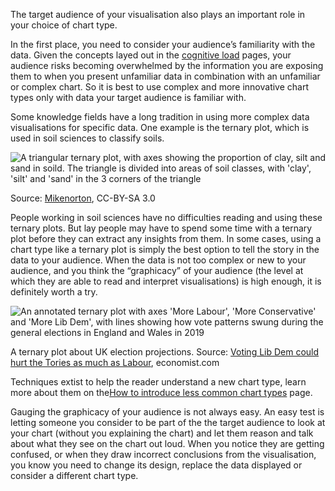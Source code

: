 The target audience of your visualisation also plays an important role in your choice of chart type.

In the first place, you need to consider your audience’s familiarity with the data. Given the concepts layed out in the <span class='internal-link'>[cognitive load](tag/cognitive-load)</span> pages, your audience risks becoming overwhelmed by the information you are exposing them to when you present unfamiliar data in combination with an unfamiliar or complex chart. So it is best to use complex and more innovative chart types only with data your target audience is familiar with.

Some knowledge fields have a long tradition in using more complex data visualisations for specific data. One example is the ternary plot, which is used in soil sciences to classify soils.

![A triangular ternary plot, with axes showing the proportion of clay, silt and sand in soild. The triangle is divided into areas of soil classes, with 'clay', 'silt' and 'sand' in the 3 corners of the triangle](Choosing%20the%20right%20chart%20type%20for%20your%20story%20534c70625e194b62ad932d52825d1579/1067px-SoilTexture_USDA.png)

Source: [Mikenorton](https://commons.wikimedia.org/wiki/File:SoilTexture_USDA.png), CC-BY-SA 3.0

People working in soil sciences have no difficulties reading and using these ternary plots. But lay people may have to spend some time with a ternary plot before they can extract any insights from them. In some cases, using a chart type like a ternary plot is simply the best option to tell the story in the data to your audience. When the data is not too complex or new to your audience, and you think the “graphicacy” of your audience (the level at which they are able to read and interpret visualisations) is high enough, it is definitely worth a try.

![An annotated ternary plot with axes 'More Labour', 'More Conservative' and 'More Lib Dem', with lines showing how vote patterns swung during the general elections in England and Wales in 2019](Choosing%20the%20right%20chart%20type%20for%20your%20story%20534c70625e194b62ad932d52825d1579/ternary-economist.png)

A ternary plot about UK election projections. Source: [Voting Lib Dem could hurt the Tories as much as Labour](https://www.economist.com/graphic-detail/2019/12/07/voting-lib-dem-could-hurt-the-tories-as-much-as-labour), economist.com

Techniques extist to help the reader understand a new chart type, learn more about them on the<span class='internal-link'>[How to introduce less common chart types](how-to-introduce-less-common-chart-types)</span> page.

Gauging the graphicacy of your audience is not always easy. An easy test is letting someone you consider to be part of the the target audience to look at your chart (without you explaining the chart) and let them reason and talk about what they see on the chart out loud. When you notice they are getting confused, or when they draw incorrect conclusions from the visualisation, you know you need to change its design, replace the data displayed or consider a different chart type.